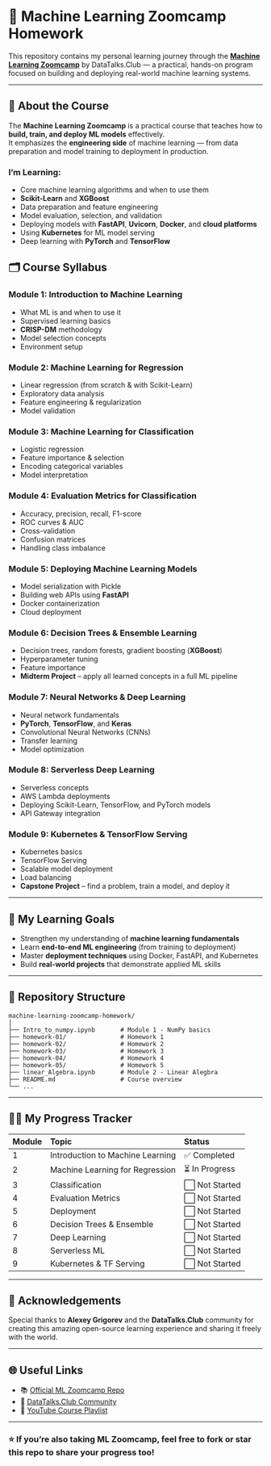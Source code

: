# 🧠 Machine Learning Zoomcamp Homework

This repository contains my personal learning journey through the **[Machine Learning Zoomcamp](https://github.com/DataTalksClub/machine-learning-zoomcamp)** by DataTalks.Club — a practical, hands-on program focused on building and deploying real-world machine learning systems.

---

## 📘 About the Course

The **Machine Learning Zoomcamp** is a practical course that teaches how to **build, train, and deploy ML models** effectively.  
It emphasizes the **engineering side** of machine learning — from data preparation and model training to deployment in production.

### I’m Learning:
- Core machine learning algorithms and when to use them  
- **Scikit-Learn** and **XGBoost**  
- Data preparation and feature engineering  
- Model evaluation, selection, and validation  
- Deploying models with **FastAPI**, **Uvicorn**, **Docker**, and **cloud platforms**  
- Using **Kubernetes** for ML model serving  
- Deep learning with **PyTorch** and **TensorFlow**  


## 🗂️ Course Syllabus

### **Module 1: Introduction to Machine Learning**
- What ML is and when to use it  
- Supervised learning basics  
- **CRISP-DM** methodology  
- Model selection concepts  
- Environment setup  

### **Module 2: Machine Learning for Regression**
- Linear regression (from scratch & with Scikit-Learn)  
- Exploratory data analysis  
- Feature engineering & regularization  
- Model validation  

### **Module 3: Machine Learning for Classification**
- Logistic regression  
- Feature importance & selection  
- Encoding categorical variables  
- Model interpretation  

### **Module 4: Evaluation Metrics for Classification**
- Accuracy, precision, recall, F1-score  
- ROC curves & AUC  
- Cross-validation  
- Confusion matrices  
- Handling class imbalance  

### **Module 5: Deploying Machine Learning Models**
- Model serialization with Pickle  
- Building web APIs using **FastAPI**  
- Docker containerization  
- Cloud deployment  

### **Module 6: Decision Trees & Ensemble Learning**
- Decision trees, random forests, gradient boosting (**XGBoost**)  
- Hyperparameter tuning  
- Feature importance  
- **Midterm Project** – apply all learned concepts in a full ML pipeline  

### **Module 7: Neural Networks & Deep Learning**
- Neural network fundamentals  
- **PyTorch**, **TensorFlow**, and **Keras**  
- Convolutional Neural Networks (CNNs)  
- Transfer learning  
- Model optimization  

### **Module 8: Serverless Deep Learning**
- Serverless concepts  
- AWS Lambda deployments  
- Deploying Scikit-Learn, TensorFlow, and PyTorch models  
- API Gateway integration  

### **Module 9: Kubernetes & TensorFlow Serving**
- Kubernetes basics  
- TensorFlow Serving  
- Scalable model deployment  
- Load balancing  
- **Capstone Project** – find a problem, train a model, and deploy it  

---

## 🚀 My Learning Goals

- Strengthen my understanding of **machine learning fundamentals**  
- Learn **end-to-end ML engineering** (from training to deployment)  
- Master **deployment techniques** using Docker, FastAPI, and Kubernetes  
- Build **real-world projects** that demonstrate applied ML skills  

---

## 🧱 Repository Structure
```text
machine-learning-zoomcamp-homework/
│
├── Intro_to_numpy.ipynb       # Module 1 - NumPy basics
├── homework-01/               # Homework 1
├── homework-02/               # Homework 2
├── homework-03/               # Homework 3
├── homework-04/               # Homework 4
├── homework-05/               # Homework 5
├── linear_Algebra.ipynb       # Module 2 - Linear Alegbra
├── README.md                  # Course overview
└── ...                        
```

---

## 🧑‍💻 My Progress Tracker

| Module | Topic | Status |
|:-------|:-------|:-------|
| 1 | Introduction to Machine Learning | ✅ Completed |
| 2 | Machine Learning for Regression | ⏳ In Progress |
| 3 | Classification | ⬜ Not Started |
| 4 | Evaluation Metrics | ⬜ Not Started |
| 5 | Deployment | ⬜ Not Started |
| 6 | Decision Trees & Ensemble | ⬜ Not Started |
| 7 | Deep Learning | ⬜ Not Started |
| 8 | Serverless ML | ⬜ Not Started |
| 9 | Kubernetes & TF Serving | ⬜ Not Started |

---

## 🙏 Acknowledgements

Special thanks to **Alexey Grigorev** and the **DataTalks.Club** community for creating this amazing open-source learning experience and sharing it freely with the world.

---

## 🌐 Useful Links

- 📚 [Official ML Zoomcamp Repo](https://github.com/DataTalksClub/machine-learning-zoomcamp)  
- 💬 [DataTalks.Club Community](https://datatalks.club/)  
- 🎥 [YouTube Course Playlist](https://www.youtube.com/@DataTalksClub)

---

### ⭐️ If you’re also taking ML Zoomcamp, feel free to fork or star this repo to share your progress too!
